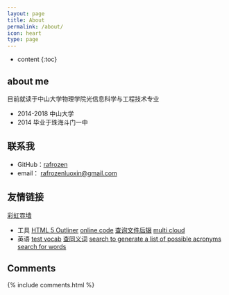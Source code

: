 ```yaml
---
layout: page
title: About
permalink: /about/
icon: heart
type: page
---
```


* content
{:toc}

## about me

目前就读于中山大学物理学院光信息科学与工程技术专业

* 2014-2018 中山大学
* 2014 毕业于珠海斗门一中

## 联系我

* GitHub：[rafrozen](https://github.com/rafrozen)
* email： rafrozenluoxin@gmail.com

## 友情链接

[彩虹霓墙](http://luoml.xyz)

- 工具
[HTML 5 Outliner](https://gsnedders.html5.org/outliner/)
[online code](http://ideone.com/)
[查询文件后辍](https://fileinfo.com/)
[multi cloud](https://www.multcloud.com/home#add_drive)
- 英语
[test vocab](http://testyourvocab.com/)
[查同义词](http://linggle.com/)
[search to generate a list of possible acronyms](http://acronymify.com/)
[search for words](http://www.netspeak.org)
## Comments

{% include comments.html %}
